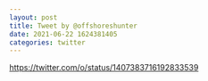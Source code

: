 ```yaml
--- 
layout: post 
title: Tweet by @offshoreshunter 
date: 2021-06-22 1624381405 
categories: twitter 
--- 
```

https://twitter.com/o/status/1407383716192833539